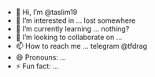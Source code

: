 - 👋 Hi, I’m @taslim19
- 👀 I’m interested in ... lost somewhere
- 🌱 I’m currently learning ... nothing?
- 💞️ I’m looking to collaborate on ...
- 📫 How to reach me ... telegram @tfdrag 
- 😄 Pronouns: ...
- ⚡ Fun fact: ...

<!---
taslim19/taslim19 is a ✨ special ✨ repository because its `README.md` (this file) appears on your GitHub profile.
You can click the Preview link to take a look at your changes.
--->
